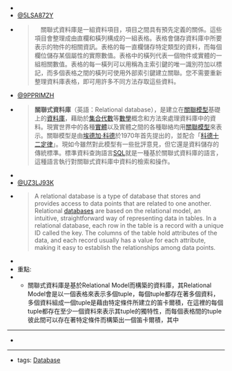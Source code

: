 - 
- [@5LSA872Y](<@5LSA872Y.md>)
- >　關聯式資料庫是一組資料項目，項目之間具有預先定義的關係。這些項目會整理成由直欄和橫列構成的一組表格。表格會儲存資料庫中所要表示的物件的相關資訊。表格的每一直欄儲存特定類型的資料，而每個欄位儲存某個屬性的實際數值。表格中的橫列代表一個物件或實體的一組相關數值。表格的每一橫列可以用稱為主索引鍵的唯一識別符加以標記，而多個表格之間的橫列可使用外部索引鍵建立關聯。您不需要重新整理資料庫表格，即可用許多不同方法存取這些資料。
- [@9PPRIMZH](<@9PPRIMZH.md>)
- > **關聯式資料庫**（英語：Relational database），是建立在[關聯模型](https://zh.wikipedia.org/wiki/%E5%85%B3%E7%B3%BB%E6%A8%A1%E5%9E%8B)基礎上的[資料庫](https://zh.wikipedia.org/wiki/%E6%95%B0%E6%8D%AE%E5%BA%93)，藉助於[集合代數](https://zh.wikipedia.org/wiki/%E9%9B%86%E5%90%88%E4%BB%A3%E6%95%B0)等[數學](https://zh.wikipedia.org/wiki/%E6%95%B0%E5%AD%A6)概念和方法來處理資料庫中的資料。現實世界中的各種[實體](https://zh.wikipedia.org/wiki/%E5%AE%9E%E4%BD%93)以及實體之間的各種聯絡均用[關聯模型](https://zh.wikipedia.org/wiki/%E5%85%B3%E7%B3%BB%E6%A8%A1%E5%9E%8B)來表示。關聯模型是由[埃德加·科德](https://zh.wikipedia.org/wiki/%E5%9F%83%E5%BE%B7%E5%8A%A0%C2%B7%E7%A7%91%E5%BE%B7)於1970年首先提出的，並配合「[科德十二定律](https://zh.wikipedia.org/wiki/%E7%A7%91%E5%BE%B7%E5%8D%81%E4%BA%8C%E5%AE%9A%E5%BE%8B)」。現如今雖然對此模型有一些批評意見，但它還是資料儲存的傳統標準。標準資料查詢語言[SQL](https://zh.wikipedia.org/wiki/SQL)就是一種基於關聯式資料庫的語言，這種語言執行對關聯式資料庫中資料的檢索和操作。
- 
- [@UZ3LJ93K](<@UZ3LJ93K.md>)
- > A relational database is a type of database that stores and provides access to data points that are related to one another. Relational [databases](https://www.oracle.com/database/what-is-database/) are based on the relational model, an intuitive, straightforward way of representing data in tables. In a relational database, each row in the table is a record with a unique ID called the key. The columns of the table hold attributes of the data, and each record usually has a value for each attribute, making it easy to establish the relationships among data points.
- 
- 重點:
- - 關聯式資料庫是基於Relational Model而構築的資料庫，其Relational Model會是以一個表格來表示多個tuple，每個tuple都存在著多個資料，多個資料組成一個tuple是藉由特定條件所建立的笛卡爾積，在這裡的每個tuple都存在至少一個資料來表示其tuple的獨特性，而每個表格間的tuple彼此間可以存在著特定條件而構築出一個笛卡爾積，其中
- ---
- 
- ---
- tags: [Database](<Database.md>)
